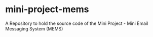 # mini-project-mems
A Repository to hold the source code of the Mini Project - Mini Email Messaging System (MEMS)
